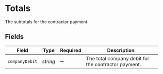 # Totals

The subtotals for the contractor payment.


## Fields

| Field                                               | Type                                                | Required                                            | Description                                         |
| --------------------------------------------------- | --------------------------------------------------- | --------------------------------------------------- | --------------------------------------------------- |
| `companyDebit`                                      | *string*                                            | :heavy_minus_sign:                                  | The total company debit for the contractor payment. |